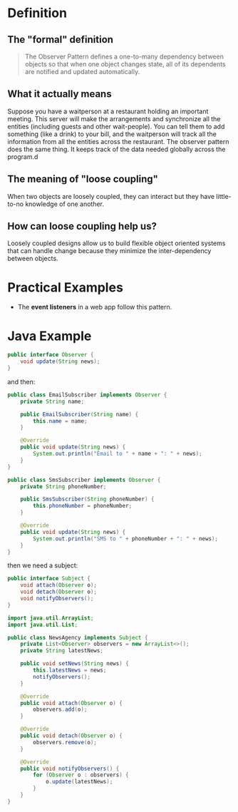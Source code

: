 
# Definition

## The "**formal**" definition

> The Observer Pattern defines a one-to-many dependency between objects so that when one object changes state, all of its dependents are notified and updated automatically.

## What it actually means

Suppose you have a waitperson at a restaurant holding an important meeting. This server will make the arrangements and synchronize all the entities (including guests and other wait-people). You can tell them to add something (like a drink) to your bill, and the waitperson will track all the information from all the entities across the restaurant. The observer pattern does the same thing. It keeps track of the data needed globally across the program.d


## The meaning of "loose coupling"

When two objects are loosely coupled, they can interact but they have little-to-no knowledge of one another.

## How can loose coupling help us?

Loosely coupled designs allow us to build flexible object oriented systems that can handle change because they minimize the inter-dependency between objects.

# Practical Examples

- The **event listeners** in a web app follow this pattern.

# Java Example

```java
public interface Observer {
    void update(String news);
}
```

and then:

```java
public class EmailSubscriber implements Observer {
    private String name;

    public EmailSubscriber(String name) {
        this.name = name;
    }

    @Override
    public void update(String news) {
        System.out.println("Email to " + name + ": " + news);
    }
}

public class SmsSubscriber implements Observer {
    private String phoneNumber;

    public SmsSubscriber(String phoneNumber) {
        this.phoneNumber = phoneNumber;
    }

    @Override
    public void update(String news) {
        System.out.println("SMS to " + phoneNumber + ": " + news);
    }
}
```

then we need a subject:

```java
public interface Subject {
    void attach(Observer o);
    void detach(Observer o);
    void notifyObservers();
}
```

```java
import java.util.ArrayList;
import java.util.List;

public class NewsAgency implements Subject {
    private List<Observer> observers = new ArrayList<>();
    private String latestNews;

    public void setNews(String news) {
        this.latestNews = news;
        notifyObservers();
    }

    @Override
    public void attach(Observer o) {
        observers.add(o);
    }

    @Override
    public void detach(Observer o) {
        observers.remove(o);
    }

    @Override
    public void notifyObservers() {
        for (Observer o : observers) {
            o.update(latestNews);
        }
    }
}
```
